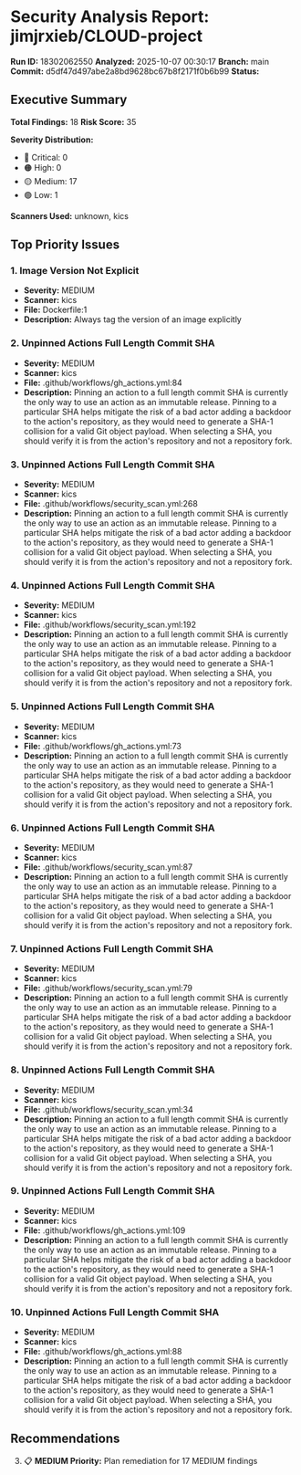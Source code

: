 # Security Analysis Report: jimjrxieb/CLOUD-project

**Run ID:** 18302062550
**Analyzed:** 2025-10-07 00:30:17
**Branch:** main
**Commit:** d5df47d497abe2a8bd9628bc67b8f2171f0b6b99
**Status:** 

## Executive Summary

**Total Findings:** 18
**Risk Score:** 35

**Severity Distribution:**
- 🔴 Critical: 0
- 🟠 High: 0
- 🟡 Medium: 17
- 🟢 Low: 1

**Scanners Used:** unknown, kics

## Top Priority Issues

### 1. Image Version Not Explicit

- **Severity:** MEDIUM
- **Scanner:** kics
- **File:** Dockerfile:1
- **Description:** Always tag the version of an image explicitly

### 2. Unpinned Actions Full Length Commit SHA

- **Severity:** MEDIUM
- **Scanner:** kics
- **File:** .github/workflows/gh_actions.yml:84
- **Description:** Pinning an action to a full length commit SHA is currently the only way to use an action as an immutable release. Pinning to a particular SHA helps mitigate the risk of a bad actor adding a backdoor to the action's repository, as they would need to generate a SHA-1 collision for a valid Git object payload. When selecting a SHA, you should verify it is from the action's repository and not a repository fork.

### 3. Unpinned Actions Full Length Commit SHA

- **Severity:** MEDIUM
- **Scanner:** kics
- **File:** .github/workflows/security_scan.yml:268
- **Description:** Pinning an action to a full length commit SHA is currently the only way to use an action as an immutable release. Pinning to a particular SHA helps mitigate the risk of a bad actor adding a backdoor to the action's repository, as they would need to generate a SHA-1 collision for a valid Git object payload. When selecting a SHA, you should verify it is from the action's repository and not a repository fork.

### 4. Unpinned Actions Full Length Commit SHA

- **Severity:** MEDIUM
- **Scanner:** kics
- **File:** .github/workflows/security_scan.yml:192
- **Description:** Pinning an action to a full length commit SHA is currently the only way to use an action as an immutable release. Pinning to a particular SHA helps mitigate the risk of a bad actor adding a backdoor to the action's repository, as they would need to generate a SHA-1 collision for a valid Git object payload. When selecting a SHA, you should verify it is from the action's repository and not a repository fork.

### 5. Unpinned Actions Full Length Commit SHA

- **Severity:** MEDIUM
- **Scanner:** kics
- **File:** .github/workflows/gh_actions.yml:73
- **Description:** Pinning an action to a full length commit SHA is currently the only way to use an action as an immutable release. Pinning to a particular SHA helps mitigate the risk of a bad actor adding a backdoor to the action's repository, as they would need to generate a SHA-1 collision for a valid Git object payload. When selecting a SHA, you should verify it is from the action's repository and not a repository fork.

### 6. Unpinned Actions Full Length Commit SHA

- **Severity:** MEDIUM
- **Scanner:** kics
- **File:** .github/workflows/security_scan.yml:87
- **Description:** Pinning an action to a full length commit SHA is currently the only way to use an action as an immutable release. Pinning to a particular SHA helps mitigate the risk of a bad actor adding a backdoor to the action's repository, as they would need to generate a SHA-1 collision for a valid Git object payload. When selecting a SHA, you should verify it is from the action's repository and not a repository fork.

### 7. Unpinned Actions Full Length Commit SHA

- **Severity:** MEDIUM
- **Scanner:** kics
- **File:** .github/workflows/security_scan.yml:79
- **Description:** Pinning an action to a full length commit SHA is currently the only way to use an action as an immutable release. Pinning to a particular SHA helps mitigate the risk of a bad actor adding a backdoor to the action's repository, as they would need to generate a SHA-1 collision for a valid Git object payload. When selecting a SHA, you should verify it is from the action's repository and not a repository fork.

### 8. Unpinned Actions Full Length Commit SHA

- **Severity:** MEDIUM
- **Scanner:** kics
- **File:** .github/workflows/security_scan.yml:34
- **Description:** Pinning an action to a full length commit SHA is currently the only way to use an action as an immutable release. Pinning to a particular SHA helps mitigate the risk of a bad actor adding a backdoor to the action's repository, as they would need to generate a SHA-1 collision for a valid Git object payload. When selecting a SHA, you should verify it is from the action's repository and not a repository fork.

### 9. Unpinned Actions Full Length Commit SHA

- **Severity:** MEDIUM
- **Scanner:** kics
- **File:** .github/workflows/gh_actions.yml:109
- **Description:** Pinning an action to a full length commit SHA is currently the only way to use an action as an immutable release. Pinning to a particular SHA helps mitigate the risk of a bad actor adding a backdoor to the action's repository, as they would need to generate a SHA-1 collision for a valid Git object payload. When selecting a SHA, you should verify it is from the action's repository and not a repository fork.

### 10. Unpinned Actions Full Length Commit SHA

- **Severity:** MEDIUM
- **Scanner:** kics
- **File:** .github/workflows/gh_actions.yml:88
- **Description:** Pinning an action to a full length commit SHA is currently the only way to use an action as an immutable release. Pinning to a particular SHA helps mitigate the risk of a bad actor adding a backdoor to the action's repository, as they would need to generate a SHA-1 collision for a valid Git object payload. When selecting a SHA, you should verify it is from the action's repository and not a repository fork.

## Recommendations

3. 📋 **MEDIUM Priority:** Plan remediation for 17 MEDIUM findings
